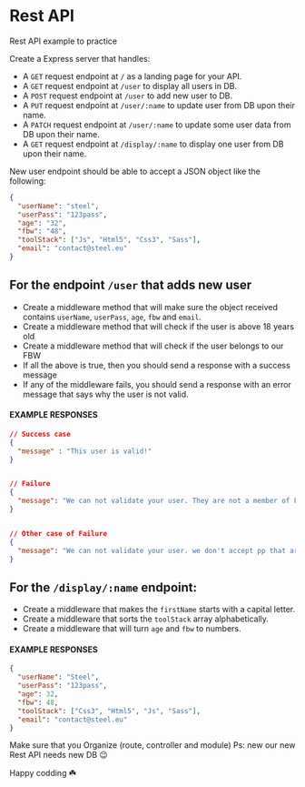 # Rest API

Rest API example to practice

Create a Express server that handles:

- A `GET` request endpoint at `/` as a landing page for your API. <!-- finish -->
- A `GET` request endpoint at `/user` to display all users in DB. <!-- finish -->
- A `POST` request endpoint at `/user` to add new user to DB. <!-- finish -->
- A `PUT` request endpoint at `/user/:name` to update user from DB upon their name. <!-- finish -->
- A `PATCH` request endpoint at `/user/:name` to update some user data from DB upon their name. <!-- finish -->
- A `GET` request endpoint at `/display/:name` to display one user from DB upon their name. <!-- finish -->

New user endpoint should be able to accept a JSON object like the following:

```json
{
  "userName": "steel",
  "userPass": "123pass",
  "age": "32",
  "fbw": "48",
  "toolStack": ["Js", "Html5", "Css3", "Sass"],
  "email": "contact@steel.eu"
}
```

## For the endpoint `/user` that adds new user

- Create a middleware method that will make sure the object received contains `userName`, `userPass`, `age`, `fbw` and `email`. <!-- NOT finish -->
- Create a middleware method that will check if the user is above 18 years old <!-- NOT finish -->
- Create a middleware method that will check if the user belongs to our FBW <!-- NOT finish -->
- If all the above is true, then you should send a response with a success message <!-- NOT finish -->
- If any of the middleware fails, you should send a response with an error message that says why the user is not valid. <!-- NOT finish -->

#### EXAMPLE RESPONSES

```json
// Success case
{
  "message" : "This user is valid!"
}


// Failure
{
  "message": "We can not validate your user. They are not a member of FBW48"
}


// Other case of Failure
{
  "message": "We can not validate your user. we don't accept pp that are below 18 years of age"
}

```

## For the `/display/:name` endpoint:

- Create a middleware that makes the `firstName` starts with a capital letter. <!-- NOT finish -->
- Create a middleware that sorts the `toolStack` array alphabetically. <!-- NOT finish -->
- Create a middleware that will turn `age` and `fbw` to numbers. <!-- NOT finish -->

#### EXAMPLE RESPONSES

```json
{
  "userName": "Steel",
  "userPass": "123pass",
  "age": 32,
  "fbw": 48,
  "toolStack": ["Css3", "Html5", "Js", "Sass"],
  "email": "contact@steel.eu"
}
```

Make sure that you Organize (route, controller and module)
Ps: new our new Rest API needs new DB 😉 <!-- finish -->

Happy codding ☘️
